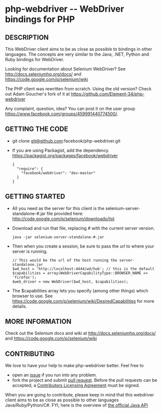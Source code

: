 php-webdriver -- WebDriver bindings for PHP
===========================================

##  DESCRIPTION

This WebDriver client aims to be as close as possible to bindings in other languages. The concepts are very similar to the Java, .NET, Python and Ruby bindings for WebDriver.

Looking for documentation about Selenium WebDriver? See http://docs.seleniumhq.org/docs/ and https://code.google.com/p/selenium/wiki

The PHP client was rewritten from scratch. Using the old version? Check out Adam Goucher's fork of it at https://github.com/Element-34/php-webdriver

Any complaint, question, idea? You can post it on the user group https://www.facebook.com/groups/459991440774500/.

##  GETTING THE CODE

*   git clone git@github.com:facebook/php-webdriver.git

*   If you are using Packagist, add the dependency. https://packagist.org/packages/facebook/webdriver

        {
          "require": {
            "facebook/webdriver": "dev-master"
          }
        }
   

##  GETTING STARTED

*   All you need as the server for this client is the selenium-server-standalone-#.jar file provided here:  http://code.google.com/p/selenium/downloads/list

*   Download and run that file, replacing # with the current server version.

        java -jar selenium-server-standalone-#.jar

*   Then when you create a session, be sure to pass the url to where your server is running.

        // This would be the url of the host running the server-standalone.jar
        $wd_host = 'http://localhost:4444/wd/hub'; // this is the default
        $capabilities = array(WebDriverCapabilityType::BROWSER_NAME => 'firefox');
        $web_driver = new WebDriver($wd_host, $capabilities);

*   The $capabilities array lets you specify (among other things) which browser to use. See https://code.google.com/p/selenium/wiki/DesiredCapabilities for more details.

## MORE INFORMATION

Check out the Selenium docs and wiki at http://docs.seleniumhq.org/docs/ and https://code.google.com/p/selenium/wiki

## CONTRIBUTING

We love to have your help to make php-webdriver better. Feel free to 

*   open an [issue](https://github.com/facebook/php-webdriver/issues) if you run into any problem. 
*   fork the project and submit [pull request](https://github.com/facebook/php-webdriver/pulls). Before the pull requests can be accepted, a [Contributors Licensing Agreement](http://developers.facebook.com/opensource/cla) must be signed. 

When you are going to contribute, please keep in mind that this webdriver client aims to be as close as possible to other languages Java/Ruby/Python/C#.
FYI, here is the overview of [the official Java API](http://selenium.googlecode.com/svn/trunk/docs/api/java/index.html?overview-summary.html)
